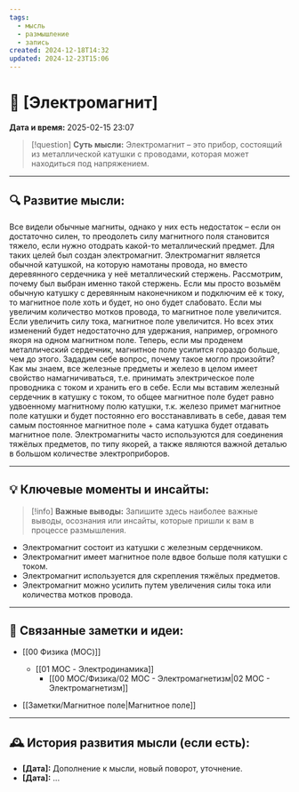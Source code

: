 ```yaml
---
tags:
  - мысль
  - размышление
  - запись
created: 2024-12-18T14:32
updated: 2024-12-23T15:06
---
```


# 💭  [Электромагнит]

**Дата и время:** 2025-02-15 23:07

> [!question] **Суть мысли:**
> Электромагнит – это прибор, состоящий из металлической катушки с проводами, которая может находиться под напряжением.

---

## 🔍 Развитие мысли:

Все видели обычные магниты, однако у них есть недостаток – если он достаточно силен, то преодолеть силу магнитного поля становится тяжело, если нужно отодрать какой-то металлический предмет. Для таких целей был создан электромагнит.
Электромагнит является обычной катушкой, на которую намотаны провода, но вместо деревянного сердечника у неё металлический стержень. Рассмотрим, почему был выбран именно такой стержень.
Если мы просто возьмём обычную катушку с деревянным наконечником и подключим её к току, то магнитное поле хоть и будет, но оно будет слабовато.
Если мы увеличим количество мотков провода, то магнитное поле увеличится. Если увеличить силу тока, магнитное поле увеличится. Но всех этих изменений будет недостаточно для удержания, например, огромного якоря на одном магнитном поле.
Теперь, если мы проденем металлический сердечник, магнитное поле усилится гораздо больше, чем до этого. Зададим себе вопрос, почему такое могло произойти?
Как мы знаем, все железные предметы и железо в целом имеет свойство намагничиваться, т.е. принимать электрическое поле проводника с током и хранить его в себе. Если мы вставим железный сердечник в катушку с током, то общее магнитное поле будет равно удвоенному магнитному полю катушки, т.к. железо примет магнитное поле катушки и будет постоянно его восстанавливать в себе, давая тем самым постоянное магнитное поле + сама катушка будет отдавать магнитное поле.
Электромагниты часто используются для соединения тяжёлых предметов, по типу якорей, а также являются важной деталью в большом количестве электроприборов.

---

## 💡 Ключевые моменты и инсайты:

> [!info] **Важные выводы:**
> Запишите здесь наиболее важные выводы, осознания или инсайты, которые пришли к вам в процессе размышления.

- Электромагнит состоит из катушки с железным сердечником.
- Электромагнит имеет магнитное поле вдвое больше поля катушки с током.
- Электромагнит используется для скрепления тяжёлых предметов.
- Электромагнит можно усилить путем увеличения силы тока или количества мотков провода.

- - -
## 🔄 Связанные заметки и идеи:

- [[00 Физика (MOC)]]
	- [[01 MOC - Электродинамика]]
		- [[00 MOC/Физика/02 МОС - Электромагнетизм|02 МОС - Электромагнетизм]]

- [[Заметки/Магнитное поле|Магнитное поле]]

---

## 🕰️ История развития мысли (если есть):

* **[Дата]:**  Дополнение к мысли, новый поворот, уточнение.
* **[Дата]:**  ...